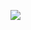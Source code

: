 ![](http://github-profile-summary-cards.vercel.app/api/cards/profile-details?username=denimani&theme=github_dark)
